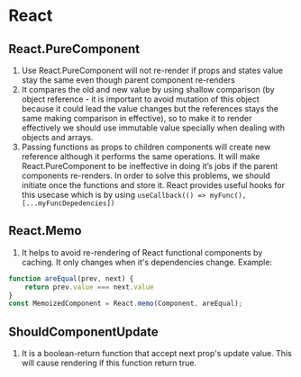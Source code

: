 # React

## React.PureComponent

1. Use React.PureComponent will not re-render if props and states value stay the same even though parent component re-renders
2. It compares the old and new value by using shallow comparison (by object reference - it is important to avoid mutation of this object because it could lead the value changes but the references stays the same making comparison in effective), so to make it to render effectively we should use immutable value specially when dealing with objects and arrays.
3. Passing functions as props to children components will create new reference although it performs the same operations. It will make React.PureComponent to be ineffective in doing it’s jobs if the parent components re-renders. In order to solve this problems, we should initiate once the functions and store it. React provides useful hooks for this usecase which is by using ```useCallback(() => myFunc(), [...myFuncDepedencies])```

## React.Memo

1. It helps to avoid re-rendering of React functional components by caching. It only changes when it's dependencies change. Example:

```javascript
function areEqual(prev, next) {
    return prev.value === next.value
}
const MemoizedComponent = React.memo(Component, areEqual);
```

## ShouldComponentUpdate

1. It is a boolean-return function that accept next prop's update value. This will cause rendering if this function return true.